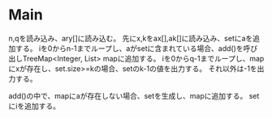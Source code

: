 # Main
n,qを読み込み、ary\[\]に読み込む。
先にx,kをax\[\],ak\[\]に読み込み、setにaを追加する。
iを0からn-1までループし、aがsetに含まれている場合、add()を呼び出しTreeMap<Integer, List<Integer>> mapに追加する。
iを0からq-1までループし、mapにxが存在し、set.size>=kの場合、setのk-1の値を出力する。
それ以外は-1を出力する。

add()の中で、mapにaが存在しない場合、setを生成し、mapに追加する。
setにiを追加する。


